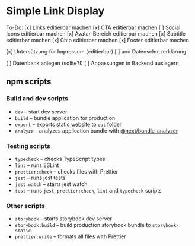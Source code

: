 # Simple Link Display

To-Do:
[x] Links editierbar machen
[x] CTA editierbar machen
[ ] Social Icons editierbar machen
[x] Avatar-Bereich editierbar machen
[x] Subtitle editierbar machen
[x] Chip editierbar machen
[x] Footer editierbar machen

[x] Untersützung für Impressum (editierbar)
[ ] und Datenschutzerklärung

[ ] Datenbank anlegen (sqlite?!)
[ ] Anpassungen in Backend auslagern


## npm scripts

### Build and dev scripts

- `dev` – start dev server
- `build` – bundle application for production
- `export` – exports static website to `out` folder
- `analyze` – analyzes application bundle with [@next/bundle-analyzer](https://www.npmjs.com/package/@next/bundle-analyzer)

### Testing scripts

- `typecheck` – checks TypeScript types
- `lint` – runs ESLint
- `prettier:check` – checks files with Prettier
- `jest` – runs jest tests
- `jest:watch` – starts jest watch
- `test` – runs `jest`, `prettier:check`, `lint` and `typecheck` scripts

### Other scripts

- `storybook` – starts storybook dev server
- `storybook:build` – build production storybook bundle to `storybook-static`
- `prettier:write` – formats all files with Prettier

